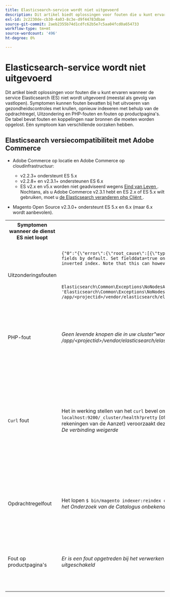 ```yaml
---
title: Elasticsearch-service wordt niet uitgevoerd
description: Dit artikel biedt oplossingen voor fouten die u kunt ervaren wanneer de service Elasticsearch (ES) niet wordt uitgevoerd (meestal als gevolg van vastlopen). Symptomen kunnen fouten bevatten bij het uitvoeren van gezondheidscontroles met krullen, opnieuw indexeren met behulp van de opdrachtregel, Uitzondering en PHP-fouten en fouten op productpagina's. De tabel bevat fouten en koppelingen naar bronnen die moeten worden opgelost. Eén symptoom kan verschillende oorzaken hebben.
exl-id: 2c2230de-cb30-4a03-8c3e-d9f44783dbae
source-git-commit: 2aeb2355b74d1cdfc62b5e7c5aa04fcd0a654733
workflow-type: tm+mt
source-wordcount: '496'
ht-degree: 0%

---
```


# Elasticsearch-service wordt niet uitgevoerd

Dit artikel biedt oplossingen voor fouten die u kunt ervaren wanneer de service Elasticsearch (ES) niet wordt uitgevoerd (meestal als gevolg van vastlopen). Symptomen kunnen fouten bevatten bij het uitvoeren van gezondheidscontroles met krullen, opnieuw indexeren met behulp van de opdrachtregel, Uitzondering en PHP-fouten en fouten op productpagina&#39;s. De tabel bevat fouten en koppelingen naar bronnen die moeten worden opgelost. Eén symptoom kan verschillende oorzaken hebben.

## Elasticsearch versiecompatibiliteit met Adobe Commerce

* Adobe Commerce op locatie en Adobe Commerce op cloudinfrastructuur:

   * v2.2.3+ ondersteunt ES 5.x
   * v2.2.8+ en v2.3.1+ ondersteunen ES 6.x
   * ES v2.x en v5.x worden niet geadviseerd wegens [ Eind van Leven ](https://www.elastic.co/support/eol). Nochtans, als u Adobe Commerce v2.3.1 hebt en ES 2.x of ES 5.x wilt gebruiken, moet u [ de Elasticsearch veranderen php Cliënt ](https://experienceleague.adobe.com/en/docs/commerce-operations/configuration-guide/search/overview-search).

* Magento Open Source v2.3.0+ ondersteunt ES 5.x en 6.x (maar 6.x wordt aanbevolen).

<table>
<tr>
<th>Symptomen wanneer de dienst ES niet loopt</th>
<th>Details</th>
<th>Bronnen</th>
</tr>
<tr>
<td rowspan="3">Uitzonderingsfouten</td>
</tr>
<tr>
<td>
<code>&lbrace;"0":"&lbrace;\"error\":&lbrace;\"root_cause\":[{\"type\":\"illegal_argument_exception\",\"reason\":\"Fielddata is disabled on text fields by default. Set fielddata=true on [%attribute_code%]] in order to load fielddata in memory by uninverting the inverted index. Note that this can however use significant memory.\"}&rbrack;</code>
</td>
<td>
<a href="https://experienceleague.adobe.com/docs/commerce-knowledge-base/kb/troubleshooting/elasticsearch/elasticsearch-5-is-configured-but-search-page-does-not-load-with-fielddata-is-disabled...-error.html"> Elasticsearch 5 wordt gevormd, maar de onderzoekspagina laadt niet met "de gegevens van het Gebied is gehandicapt..."fout </a> in onze basis van de steunkennis.
</td>
</tr>
<tr>
<td>
<code>Elasticsearch\Common\Exceptions\NoNodesAvailableException: Noticed exception 'Elasticsearch\Common\Exceptions\NoNodesAvailableException' with message 'No alive nodes found in your cluster' in /app/&lt;projectid&gt;/vendor/elasticsearch/elasticsearch/src/Elasticsearch/ConnectionPool/StaticNoPingConnectionPool.php:51</code>
</td>
<td>
Elasticsuite-indices worden niet verwijderd.  Zie <a href="https://experienceleague.adobe.com/docs/commerce-knowledge-base/kb/troubleshooting/elasticsearch/elasticsuite-tracking-indices-causes-problems-with-elasticsearch.html"> ElasticSuite die indexen volgen veroorzaakt problemen met Elasticsearch </a> in onze basis van de steunkennis.
 </td>
</tr>
<tr>
<td>PHP-fout</td>
<td>
<i> Geen levende knopen die in uw cluster"worden gevonden,"1":"#0 /app/&lt;projectid&gt;/vendor/elasticsearch/elasticsearch/src/Elasticsearch/Transport.php</i>
</td>
<td rowspan="4">
<ul>
<li>Bronnen voor onvoldoende schijfruimte:<ul>
<li><a href="https://www.cyberciti.biz/datacenter/linux-unix-bsd-osx-cannot-write-to-hard-disk/">8 tips voor het oplossen van problemen met Linux- en Unix-systemen op de vaste schijf, zoals de schijf vol of kan niet naar de schijf schrijven</a></li>
<li><a href="https://serverfault.com/questions/315181/df-says-disk-is-full-but-it-is-not">serverfout: df zegt dat de schijf vol is, maar niet</a></li>
<li><a href="https://unix.stackexchange.com/questions/125429/tracking-down-where-disk-space-has-gone-on-linux">unix.stackexchange.com: Waar is de schijfruimte gebleven voor Linux?</a></li>
<li>Logbestanden worden niet regelmatig genoeg gearchiveerd. Zie <a href="https://experienceleague.adobe.com/en/docs/commerce-admin/systems/action-logs/action-log-archive"> het Archief van het Logboek </a> in onze ontwikkelaardocumentatie vormen.</li>
<li>Bestandssysteemmappen zijn niet geoptimaliseerd. Zie <a href="https://experienceleague.adobe.com/en/docs/commerce-admin/systems/tools/developer-tools#resource-file-optimization"> Optimalisering van het Dossier </a> in onze ontwikkelaarsdocumentatie.</li>
<li>Als de oplossingen in de bovenstaande documentatie het probleem niet oplossen, kunt u contact opnemen met het accountteam van de Adobe om extra opslagruimte aan te vragen.</li>
</ul>
</li>
<li>Als uw schijf niet uit opslag maar u nog de foutenmeldingen in de linkerkolom heeft gekregen, <a href="/help/help-center-guide/help-center/magento-help-center-user-guide.md#submit-ticket"> een steunkaartje </a> voorleggen.</li>
</ul>
<ul>
<li>Zie <a href="https://experienceleague.adobe.com/docs/commerce-knowledge-base/kb/troubleshooting/elasticsearch/elasticsuite-tracking-indices-causes-problems-with-elasticsearch.html"> ElasticSuite die indexen volgen veroorzaakt problemen met Elasticsearch </a> in onze basis van de steunkennis.
</li>
</ul>
</td>
</tr>
<tr>
<td><code>Curl</code> fout</td>
<td>Het in werking stellen van het <code>curl</code> bevel om de gezondheid van de Elasticsearch te controleren:<code>curl -m1 localhost:9200/_cluster/health?pretty</code> (of <code>curl -m1 elasticsearch.internal:9200/_cluster/health?pretty</code> voor de rekeningen van de Aanzet) veroorzaakt deze fout: <i> Fout: krulling: (7) Kon er niet in om met localhost haven 9200 te verbinden: De verbinding weigerde </i> </td>
</tr>
<tr>
<td>Opdrachtregelfout</td>
<td>Het lopen <code>$ bin/magento indexer:reindex catalogsearch_fulltext</code> veroorzaakt deze fout <i> het proces van de indexeerder van het Onderzoek van de Catalogus onbekende fout:
        Geen levende knopen die in uw cluster worden gevonden </i>
</td>
</tr>
<tr>
<td>Fout op productpagina's
</td>
<td><i>Er is een fout opgetreden bij het verwerken van uw verzoek.
      Afdrukken met uitzondering is om beveiligingsredenen standaard uitgeschakeld</code></i>
</tr>
</table>
